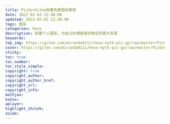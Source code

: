 ```yaml
---
title: PicGo+Gitee部署免费图床教程
date: 2022-02-03 22:40:00
updated: 2022-02-03 22:40:00
tags: 图床
categories: hexo
description: 部署个人图床，为自己的博客提供稳定的图片来源
keywords:
top_img: https://gitee.com/miranda0111/hexo-mytk-pic-go/raw/master/PicGo教程/20220203203008.png
cover: https://gitee.com/miranda0111/hexo-mytk-pic-go/raw/master/PicGo教程/20220203203020.png
sticky: 
toc: true
toc_number: 
toc_style_simple: 
copyright: true
copyright_author: 
copyright_author_href: 
copyright_url: 
copyright_info:
mathjax:
katex:
aplayer:
highlight_shrink:
aside:
---
```


